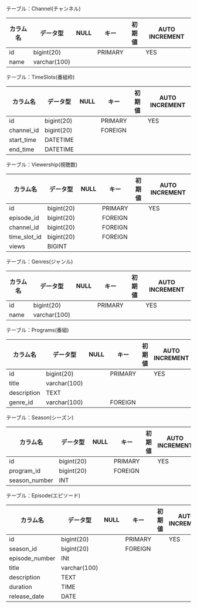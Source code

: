 テーブル：Channel(チャンネル)

|カラム名|データ型|NULL|キー|初期値|AUTO INCREMENT|
| ---- | ---- | ---- | ---- | ---- | ---- |
|id|bigint(20)||PRIMARY||YES|
|name|varchar(100)|||||


テーブル：TimeSlots(番組枠)

|カラム名|データ型|NULL|キー|初期値|AUTO INCREMENT|
| ---- | ---- | ---- | ---- | ---- | ---- |
|id|bigint(20)||PRIMARY||YES|
|channel_id|bigint(20)||FOREIGN||
|start_time|DATETIME|||||
|end_time|DATETIME|||||


テーブル：Viewership(視聴数)

|カラム名|データ型|NULL|キー|初期値|AUTO INCREMENT|
| ---- | ---- | ---- | ---- | ---- | ---- |
|id|bigint(20)||PRIMARY||YES|
|episode_id|bigint(20)||FOREIGN|||
|channel_id|bigint(20)||FOREIGN|||
|time_slot_id|bigint(20)||FOREIGN|||
|views|BIGINT|||||

テーブル：Genres(ジャンル)

|カラム名|データ型|NULL|キー|初期値|AUTO INCREMENT|
| ---- | ---- | ---- | ---- | ---- | ---- |
|id|bigint(20)||PRIMARY||YES|
|name|varchar(100)|||||

テーブル：Programs(番組)

|カラム名|データ型|NULL|キー|初期値|AUTO INCREMENT|
| ---- | ---- | ---- | ---- | ---- | ---- |
|id|bigint(20)||PRIMARY||YES|
|title|varchar(100)|||||
|description|TEXT|||||
|genre_id|varchar(100)||FOREIGN|||

テーブル：Season(シーズン)

|カラム名|データ型|NULL|キー|初期値|AUTO INCREMENT|
| ---- | ---- | ---- | ---- | ---- | ---- |
|id|bigint(20)||PRIMARY||YES|
|program_id|bigint(20)||FOREIGN|||
|season_number|INT|||||


テーブル：Episode(エピソード)


|カラム名|データ型|NULL|キー|初期値|AUTO INCREMENT|
| ---- | ---- | ---- | ---- | ---- | ---- |
|id|bigint(20)||PRIMARY||YES|
|season_id|bigint(20)||FOREIGN|||
|episode_number|INt|||||
|title|varchar(100)|||||
|description|TEXT|||||
|duration|TIME|||||
|release_date|DATE|||||







